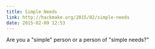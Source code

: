 ```yaml
---
title: Simple Needs
link: http://hackmake.org/2015/02/simple-needs
date: 2015-02-09 12:53
---
```


Are you a "simple" person or a person of "simple needs?"
